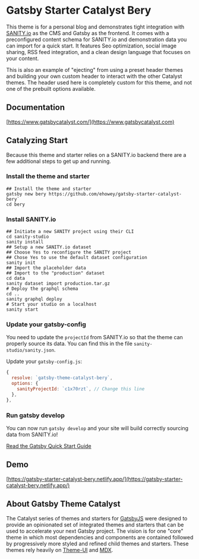 # Gatsby Starter Catalyst Bery

This theme is for a personal blog and demonstrates tight integration with [SANITY.io](https://www.sanity.io/) as the CMS and Gatsby as the frontend. It comes with a preconfigured content schema for SANITY.io and demonstration data you can import for a quick start. It features Seo optimization, social image sharing, RSS feed integration, and a clean design language that focuses on your content.

This is also an example of "ejecting" from using a preset header themes and building your own custom header to interact with the other Catalyst themes. The header used here is completely custom for this theme, and not one of the prebuilt options available.

## Documentation

[https://www.gatsbycatalyst.com/](https://www.gatsbycatalyst.com)

## Catalyzing Start

Because this theme and starter relies on a SANITY.io backend there are a few additional steps to get up and running.

### Install the theme and starter

```shell
## Install the theme and starter
gatsby new bery https://github.com/ehowey/gatsby-starter-catalyst-bery`
cd bery
```

### Install SANITY.io

```shell
## Initiate a new SANITY project using their CLI
cd sanity-studio
sanity install
## Setup a new SANITY.io dataset
## Choose Yes to reconfigure the SANITY project
## Chose Yes to use the default dataset configuration
sanity init
## Import the placeholder data
## Import to the "production" dataset
cd data
sanity dataset import production.tar.gz
# Deploy the graphql schema
cd ..
sanity graphql deploy
# Start your studio on a localhost
sanity start
```

### Update your gatsby-config

You need to update the `projectId` from SANITY.io so that the theme can properly source its data. You can find this in the file `sanity-studio/sanity.json`.

Update your `gatsby-config.js`:

```js
{
  resolve: `gatsby-theme-catalyst-bery`,
  options: {
    sanityProjectId: `c1x70rzt`, // Change this line
  },
},
```

### Run gatsby develop

You can now run `gatsby develop` and your site will build correctly sourcing data from SANITY.io!

[Read the Gatsby Quick Start Guide](https://www.gatsbyjs.com/docs/quick-start)

## Demo

[https://gatsby-starter-catalyst-bery.netlify.app/](https://gatsby-starter-catalyst-bery.netlify.app/)

## About Gatsby Theme Catalyst

The Catalyst series of themes and starters for [GatsbyJS](https://www.gatsbyjs.com/) were designed to provide an opinionated set of integrated themes and starters that can be used to accelerate your next Gatsby project. The vision is for one "core" theme in which most dependencies and components are contained followed by progressively more styled and refined child themes and starters. These themes rely heavily on [Theme-UI](https://theme-ui.com/) and [MDX](https://mdxjs.com/getting-started/gatsby/).
